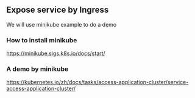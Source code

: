 ## Expose service by Ingress
We will use minikube example to do a demo

### How to install minikube
https://minikube.sigs.k8s.io/docs/start/

### A demo by minikube
https://kubernetes.io/zh/docs/tasks/access-application-cluster/service-access-application-cluster/
